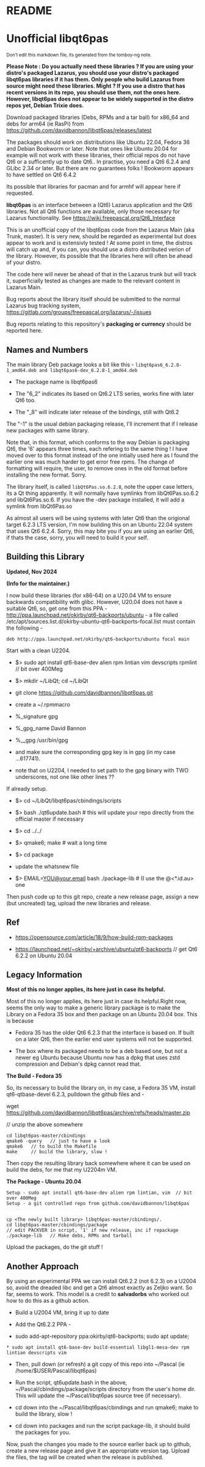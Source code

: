 README
===========



**Unofficial libqt6pas**
========


<sub>Don't edit this markdown file, its generated from the tomboy-ng note.</sub>



**Please Note : Do you actually need these libraries ?  If you are using your distro's packaged Lazarus, you should use your distro's packaged libqt6pas libraries if it has them. Only people who build Lazarus from source might need these libraries. Might ? If you use a distro that has recent versions in its repo, you should use them, not the ones here. However, libqt6pas does not appear to be widely supported in the distro repos yet, Debian Trixie does.**





Download packaged libraries (Debs, RPMs and a tar ball) for x86_64 and debs for arm64 (ie RasPi) from https://github.com/davidbannon/libqt6pas/releases/latest



The packages should work on distributions like Ubuntu 22.04, Fedora 36 and Debian Bookworm or later.  Note that ones like Ubuntu 20.04 for example will not work with these libraries, their official repos do not have  Qt6 or a sufficently up to date Qt6.. In practise, you need a Qt6 6.2.4 and GLibc 2.34 or later. But there are no guarantees folks ! Bookworm appears to have settled on Qt6 6.4.2



Its possible that libraries for pacman and for armhf will appear here if requested.



**libqt6pas** is an interface between a (Qt6) Lazarus application and the Qt6 libraries.  Not all Qt6 functions are available, only those necessary for Lazarus functionality. See https://wiki.freepascal.org/Qt6_Interface



This is an unofficial copy of the libqt6pas code from the Lazarus Main (aka Trunk, master). It is very new, should be regarded as experimental but does appear to work and is extensivly tested ! At some point in time, the distros will catch up and, if you can, you should use a distro distributed verion of the library. However, its possible that the libraries here will often be ahead of your distro.



The code here will never be ahead of that in the Lazarus trunk but will track it, superficially tested as changes are made to the relevant content in Lazarus Main.



Bug reports about the library itself should be submitted to the normal Lazarus bug tracking system, https://gitlab.com/groups/freepascal.org/lazarus/-/issues



Bug reports relating to this repository's **packaging or currency** should be reported here.



**Names and Numbers**
--------


The main library Deb package looks a bit like this - `libqt6pas6_6.2.8-1_amd64.deb and libqt6pas6-dev_6.2.8-1_amd64.deb`

   * The package name is   libqt6pas6

   * The "6_2" indicates its based on Qt6.2 LTS series, works fine with later Qt6 too.

   * The "_8" will indicate later release of the bindings, still with Qt6.2

The "-1" is the usual debian packaging release, I'll increment that if I release new packages with same library.



Note that, in this format, which conforms to the way Debian is packaging Qt6, the '6' appears three times, each refering to the same thing ! I have moved over to this format instead of the one intially used here as I found the earlier one was much harder to get error free rpms. The change of formatting will require, the user, to remove ones in the old format before installing the new format. Sorry.



The library itself, is called `libQt6Pas.so.6.2.8`, note the upper case letters, its a Qt thing apparently. It will normally have symlinks from libQt6Pas.so.6.2 and  libQt6Pas.so.6. If you have the -dev package installed, it will add a symlink from libQt6Pas.so



As almost all users will be using systems with later Qt6 than the origional target 6.2.3 LTS version, I'm now building this on an Ubuntu 22.04 system that uses Qt6 6.2.4. Sorry, this may bite you if you are using an earlier Qt6, if thats the case, sorry, you will need to build it your self.





**Building this Library**
--------


**Updated, Nov 2024**

**(Info for the maintainer.)**



I now build these libraries (for x86-64) on a U20.04 VM to ensure backwards compatibility with glibc. However, U20.04 does not have a suitable Qt6, so, get one from this PPA - http://ppa.launchpad.net/okirby/qt6-backports/ubuntu - a file called /etc/apt/sources.list.d/okirby-ubuntu-qt6-backports-focal.list must contain the following -



    deb http://ppa.launchpad.net/okirby/qt6-backports/ubuntu focal main


Start with a clean U2204.

   * $> sudo apt install qt6-base-dev alien rpm lintian vim devscripts rpmlint // bit over 400Meg

   * $> mkdir ~/LibQt; cd ~/LibQt

   * git clone https://github.com/davidbannon/libqt6pas.git

   * create a ~/.rpmmacro

   * %_signature gpg

   * %_gpg_name David Bannon

   * %__gpg /usr/bin/gpg

   * and make sure the corresponding gpg key is in gpg (in my case ...617741).

   * note that on U2204, I needed to set path to the gpg binary with TWO underscores, not one like other lines ??



If already setup.



   * $> cd ~/LibQt/libqt6pas/cbindings/scripts

   * $> bash ./qt6update.bash           # this will update your repo directly from the official master if necessary

   * $> cd ../../

   * $> qmake6; make                   # wait a long time

   * $> cd package

   * update the whatsnew file

   * $> EMAIL=YOU@your.email  bash ./package-lib   #  (I use the <tb>@<*.id.au> one



Then push code up to this git repo, create a new release page, assign a new (but uncreated) tag, upload the new libraries and release.



**Ref**
--------
   * https://opensource.com/article/18/9/how-build-rpm-packages

   * https://launchpad.net/~okirby/+archive/ubuntu/qt6-backports   // get Qt6 6.2.2 on Ubuntu 20.04







**Legacy Information**
--------


**Most of this no longer applies, its here just in case its helpful.**

Most of this no longer applies, its here just in case its helpful.Right now, seems the only way to make a generic library package is to make the Library on a Fedora 35 box and then package on an Ubuntu 20.04 box. This is because

   * Fedora 35 has the older Qt6 6.2.3 that the interface is based on. If built on a later Qt6, then the earlier end user systems will not be supported.

   * The box where its packaged needs to be a deb based one, but not a newer eg Ubuntu because Ubuntu now has a dpkg that uses zstd compression and Debian's dpkg cannot read that.



**The Build  - Fedora 35**

 So, its necessary to build the library on, in my case, a Fedora 35 VM, install qt6-qtbase-devel 6.2.3, pulldown the github files and -



wget https://github.com/davidbannon/libqt6pas/archive/refs/heads/master.zip

// unzip the above somewhere

    cd libqt6pas-master/cbindings
    qmake6 -query   // just to have a look
    qmake6   // to build the Makefile
    make     // build the library, slow !


Then copy the resulting library back somewhere where it can be used on build the debs, for me that my U2204m VM.



**The Package - Ubuntu 20.04**



    Setup - sudo apt install qt6-base-dev alien rpm lintian, vim  // bit over 400Meg
    Setup - a git controlled repo from github.com/davidbannon/libqt6pas


    cp <The newly built library> libqt6pas-master/cbindings/.
    cd libqt6pas-master/cbindings/package
    // edit PACKVER in script, '1' if new release, inc if repackage
    ./package-lib   // Make debs, RPMs and tarball


Upload the packages, do the git stuff !





**Another Approach**
--------
By using an experimental PPA we can install Qt6.2.2 (not 6.2.3) on a U2004 so, avoid the dreaded libc and get a Qt6 almost exactly as Zeljko want. So far, seems to work. This model is a credit to **salvadorbs** who worked out how to do this as a github action.

   * Build a U2004 VM, bring it up to date

   * Add the Qt6.2.2 PPA -

   * sudo add-apt-repository ppa:okirby/qt6-backports; sudo apt update;

    * sudo apt install qt6-base-dev build-essential libgl1-mesa-dev rpm lintian devscripts vim

   * Then, pull down (or refresh) a git copy of this repo into ~/Pascal  (ie /home/$USER/Pascal/libqt6pas)

   * Run the script,  qt6update.bash in the above, ~/Pascal/cbindings/package/scripts directory from the user's home dir. This will update the ~/Pascal/libqt6pas source tree (if necessary).

   * cd down into the ~/Pascal/libqt6pas/cbindings and run qmake6; make to build the library, slow !

   * cd down into packages and run the script package-lib, it should build the packages for you.



Now, push the changes you made to the source earlier back up to github, create a new release page and give it an appropriate version tag. Upload the files, the tag will be created when the release is published.








